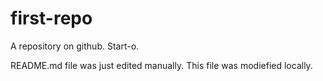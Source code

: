 # first-repo
A repository on github. Start-o.

README.md file was just edited manually. This file was modiefied locally. 
